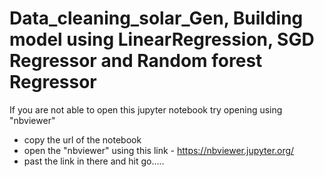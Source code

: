 # Data_cleaning_solar_Gen, Building model using LinearRegression, SGD Regressor and Random forest Regressor

If you are not able to open this jupyter notebook try opening using "nbviewer"
- copy the url of the notebook
- open the "nbviewer" using this link - https://nbviewer.jupyter.org/
- past the link in there and hit go.....
